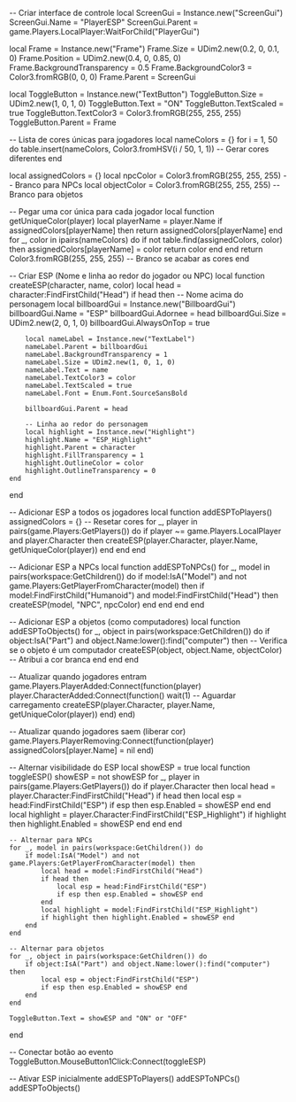 -- Criar interface de controle
local ScreenGui = Instance.new("ScreenGui")
ScreenGui.Name = "PlayerESP"
ScreenGui.Parent = game.Players.LocalPlayer:WaitForChild("PlayerGui")

local Frame = Instance.new("Frame")
Frame.Size = UDim2.new(0.2, 0, 0.1, 0)
Frame.Position = UDim2.new(0.4, 0, 0.85, 0)
Frame.BackgroundTransparency = 0.5
Frame.BackgroundColor3 = Color3.fromRGB(0, 0, 0)
Frame.Parent = ScreenGui

local ToggleButton = Instance.new("TextButton")
ToggleButton.Size = UDim2.new(1, 0, 1, 0)
ToggleButton.Text = "ON"
ToggleButton.TextScaled = true
ToggleButton.TextColor3 = Color3.fromRGB(255, 255, 255)
ToggleButton.Parent = Frame

-- Lista de cores únicas para jogadores
local nameColors = {}
for i = 1, 50 do
    table.insert(nameColors, Color3.fromHSV(i / 50, 1, 1)) -- Gerar cores diferentes
end

local assignedColors = {}
local npcColor = Color3.fromRGB(255, 255, 255) -- Branco para NPCs
local objectColor = Color3.fromRGB(255, 255, 255) -- Branco para objetos

-- Pegar uma cor única para cada jogador
local function getUniqueColor(player)
    local playerName = player.Name
    if assignedColors[playerName] then
        return assignedColors[playerName]
    end
    for _, color in ipairs(nameColors) do
        if not table.find(assignedColors, color) then
            assignedColors[playerName] = color
            return color
        end
    end
    return Color3.fromRGB(255, 255, 255) -- Branco se acabar as cores
end

-- Criar ESP (Nome e linha ao redor do jogador ou NPC)
local function createESP(character, name, color)
    local head = character:FindFirstChild("Head")
    if head then
        -- Nome acima do personagem
        local billboardGui = Instance.new("BillboardGui")
        billboardGui.Name = "ESP"
        billboardGui.Adornee = head
        billboardGui.Size = UDim2.new(2, 0, 1, 0)
        billboardGui.AlwaysOnTop = true

        local nameLabel = Instance.new("TextLabel")
        nameLabel.Parent = billboardGui
        nameLabel.BackgroundTransparency = 1
        nameLabel.Size = UDim2.new(1, 0, 1, 0)
        nameLabel.Text = name
        nameLabel.TextColor3 = color
        nameLabel.TextScaled = true
        nameLabel.Font = Enum.Font.SourceSansBold

        billboardGui.Parent = head

        -- Linha ao redor do personagem
        local highlight = Instance.new("Highlight")
        highlight.Name = "ESP_Highlight"
        highlight.Parent = character
        highlight.FillTransparency = 1
        highlight.OutlineColor = color
        highlight.OutlineTransparency = 0
    end
end

-- Adicionar ESP a todos os jogadores
local function addESPToPlayers()
    assignedColors = {} -- Resetar cores
    for _, player in pairs(game.Players:GetPlayers()) do
        if player ~= game.Players.LocalPlayer and player.Character then
            createESP(player.Character, player.Name, getUniqueColor(player))
        end
    end
end

-- Adicionar ESP a NPCs
local function addESPToNPCs()
    for _, model in pairs(workspace:GetChildren()) do
        if model:IsA("Model") and not game.Players:GetPlayerFromCharacter(model) then
            if model:FindFirstChild("Humanoid") and model:FindFirstChild("Head") then
                createESP(model, "NPC", npcColor)
            end
        end
    end
end

-- Adicionar ESP a objetos (como computadores)
local function addESPToObjects()
    for _, object in pairs(workspace:GetChildren()) do
        if object:IsA("Part") and object.Name:lower():find("computer") then -- Verifica se o objeto é um computador
            createESP(object, object.Name, objectColor) -- Atribui a cor branca
        end
    end
end

-- Atualizar quando jogadores entram
game.Players.PlayerAdded:Connect(function(player)
    player.CharacterAdded:Connect(function()
        wait(1) -- Aguardar carregamento
        createESP(player.Character, player.Name, getUniqueColor(player))
    end)
end)

-- Atualizar quando jogadores saem (liberar cor)
game.Players.PlayerRemoving:Connect(function(player)
    assignedColors[player.Name] = nil
end)

-- Alternar visibilidade do ESP
local showESP = true
local function toggleESP()
    showESP = not showESP
    for _, player in pairs(game.Players:GetPlayers()) do
        if player.Character then
            local head = player.Character:FindFirstChild("Head")
            if head then
                local esp = head:FindFirstChild("ESP")
                if esp then esp.Enabled = showESP end
            end
            local highlight = player.Character:FindFirstChild("ESP_Highlight")
            if highlight then highlight.Enabled = showESP end
        end
    end

    -- Alternar para NPCs
    for _, model in pairs(workspace:GetChildren()) do
        if model:IsA("Model") and not game.Players:GetPlayerFromCharacter(model) then
            local head = model:FindFirstChild("Head")
            if head then
                local esp = head:FindFirstChild("ESP")
                if esp then esp.Enabled = showESP end
            end
            local highlight = model:FindFirstChild("ESP_Highlight")
            if highlight then highlight.Enabled = showESP end
        end
    end

    -- Alternar para objetos
    for _, object in pairs(workspace:GetChildren()) do
        if object:IsA("Part") and object.Name:lower():find("computer") then
            local esp = object:FindFirstChild("ESP")
            if esp then esp.Enabled = showESP end
        end
    end

    ToggleButton.Text = showESP and "ON" or "OFF"
end

-- Conectar botão ao evento
ToggleButton.MouseButton1Click:Connect(toggleESP)

-- Ativar ESP inicialmente
addESPToPlayers()
addESPToNPCs()
addESPToObjects()

